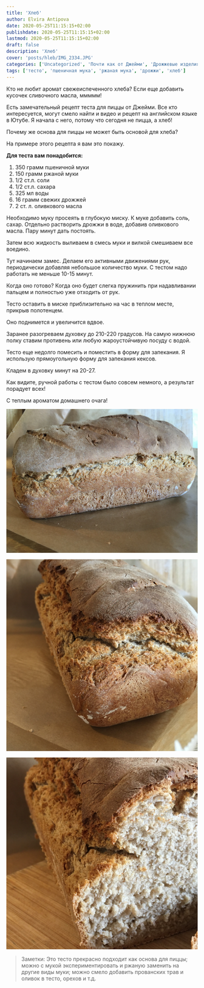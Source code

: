 ```yaml
---
title: 'Хлеб'
author: Elvira Antipova
date: 2020-05-25T11:15:15+02:00
publishdate: 2020-05-25T11:15:15+02:00
lastmod: 2020-05-25T11:15:15+02:00
draft: false
description: 'Хлеб'
cover: 'posts/hleb/IMG_2334.JPG'
categories: ['Uncategorized', 'Почти как от Джейми', 'Дрожжевые изделия']
tags: ['тесто', 'пшеничная мука', 'ржаная мука', 'дрожжи', 'хлеб']
---
```


Кто не любит аромат свежеиспеченного хлеба?
Если еще добавить кусочек сливочного масла, ммммм!

Есть замечательный рецепт теста для пиццы от Джейми. Все кто интересуется, могут смело найти и видео и рецепт на английском языке в Ютубе.
Я начала с него, потому что сегодня не пицца, а хлеб!

Почему же основа для пиццы не может быть основой для хлеба?

На примере этого рецепта я вам это покажу.

**Для теста вам понадобится:**

1. 350 грамм пшеничной муки
2. 150 грамм ржаной муки
3. 1/2 ст.л. соли
4. 1/2 ст.л. сахара
5. 325 мл воды
6. 16 грамм свежих дрожжей
7. 2 ст. л. оливкового масла

Необходимо муку просеять в глубокую миску. К муке добавить соль, сахар.
Отдельно растворить дрожжи в воде, добавив оливкового масла. Пару минут дать постоять.

Затем всю жидкость выливаем в смесь муки и вилкой смешиваем все воедино.

Тут начинаем замес. Делаем его активными движениями рук, периодически добавляя небольшое количество муки.
С тестом надо работать не меньше 10-15 минут.

Когда оно готово? Когда оно будет слегка пружинить при надавливании пальцем и полностью уже отходить от рук.

Тесто оставить в миске приблизительно на час в теплом месте, прикрыв полотенцем.

Оно поднимется и увеличится вдвое.

Заранее разогреваем духовку до 210-220 градусов. На самую нижнюю полку ставим противень или любую жароустойчивую посуду с водой.

Тесто еще недолго помесить и поместить в форму для запекания. Я использую прямоугольную форму для запекания кексов.

Кладем в духовку минут на 20-27.

Как видите, ручной работы с тестом было совсем немного, а результат порадует всех!

С теплым ароматом домашнего очага!

![](IMG_2325.JPG)

![](IMG_2327.JPG)

![](IMG_2336.JPG)

> Заметки: Это тесто прекрасно подходит как основа для пиццы; можно с мукой экспериментировать и ржаную заменить на другие виды муки; можно смело добавить прованских трав и оливок в тесто, орехов и т.д.
